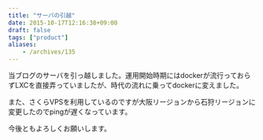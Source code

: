 ```yaml
---
title: "サーバの引越"
date: 2015-10-17T12:16:38+09:00
draft: false
tags: ["product"]
aliases:
    - /archives/135
---
```


当ブログのサーバを引っ越しました。運用開始時期にはdockerが流行っておらずLXCを直接弄っていましたが、時代の流れに乗ってdockerに変えました。

また、さくらVPSを利用しているのですが大阪リージョンから石狩リージョンに変更したのでpingが遅くなっています。

今後ともよろしくお願いします。

